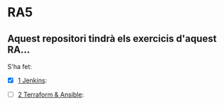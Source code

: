 # RA5

## Aquest repositori tindrà els exercicis d'aquest RA...

S'ha fet:

 - [x] [1 Jenkins](https://github.com/pps10219513/jenkins.git):
 - [ ] [2 Terraform & Ansible](./RA5/RA5_2/):

